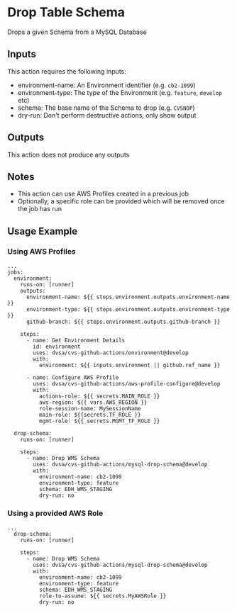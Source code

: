 # Drop Table Schema

Drops a given Schema from a MySQL Database

## Inputs

This action requires the following inputs:
- environment-name: An Environment identifier (e.g. `cb2-1099`)
- environment-type: The type of the Environment (e.g. `feature`, `develop` etc)
- schema: The base name of the Schema to drop (e.g. `CVSNOP`)
- dry-run: Don't perform destructive actions, only show output

## Outputs

This action does not produce any outputs

## Notes
- This action can use AWS Profiles created in a previous job
- Optionally, a specific role can be provided which will be removed once the job has run

## Usage Example
### Using AWS Profiles
```
...
jobs:
  environment:
    runs-on: [runner]
    outputs:
      environment-name: ${{ steps.environment.outputs.environment-name }}
      environment-type: ${{ steps.environment.outputs.environment-type }}
      github-branch: ${{ steps.environment.outputs.github-branch }}
  
    steps:
      - name: Get Environment Details
        id: environment
        uses: dvsa/cvs-github-actions/environment@develop
        with:
          environment: ${{ inputs.environment || github.ref_name }}

      - name: Configure AWS Profile
        uses: dvsa/cvs-github-actions/aws-profile-configure@develop
        with:
          actions-role: ${{ secrets.MAIN_ROLE }}
          aws-region: ${{ vars.AWS_REGION }}
          role-session-name: MySessionName
          main-role: ${{secrets.TF_ROLE }}
          mgmt-role: ${{ secrets.MGMT_TF_ROLE }}

  drop-schema:
    runs-on: [runner]

    steps:
      - name: Drop WMS Schema
        uses: dvsa/cvs-github-actions/mysql-drop-schema@develop
        with:
          environment-name: cb2-1099
          environment-type: feature
          schema: EDH_WMS_STAGING
          dry-run: no
```
### Using a provided AWS Role
```
...
  drop-schema:
    runs-on: [runner]

    steps:
      - name: Drop WMS Schema
        uses: dvsa/cvs-github-actions/mysql-drop-schema@develop
        with:
          environment-name: cb2-1099
          environment-type: feature
          schema: EDH_WMS_STAGING
          role-to-assume: ${{ secrets.MyAWSRole }}
          dry-run: no
```
